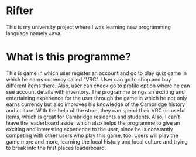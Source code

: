 # Rifter
This is my university project where I was learning new programming language namely Java.

# What is this programme?
This is game in which user register an account and go to play quiz game in which he earns currency called "VRC". User can go to shop and buy different items there. Also, user can check go to profile option where he can see account details with inventory. The programme brings an exciting and entertaining experience for the user through the game in which he not only earns currency but also improves his knowledge of the Cambridge history and culture. With the help of the store, they can spend their VRC on useful items, which is great for Cambridge residents and students. Also, I can’t leave the leaderboard aside, which also helps the programme to give an exciting and interesting experience to the user, since he is constantly competing with other users who play this game, too. Users will play the game more and more, learning the local history and local culture and trying to break into the first places leaderboard.
